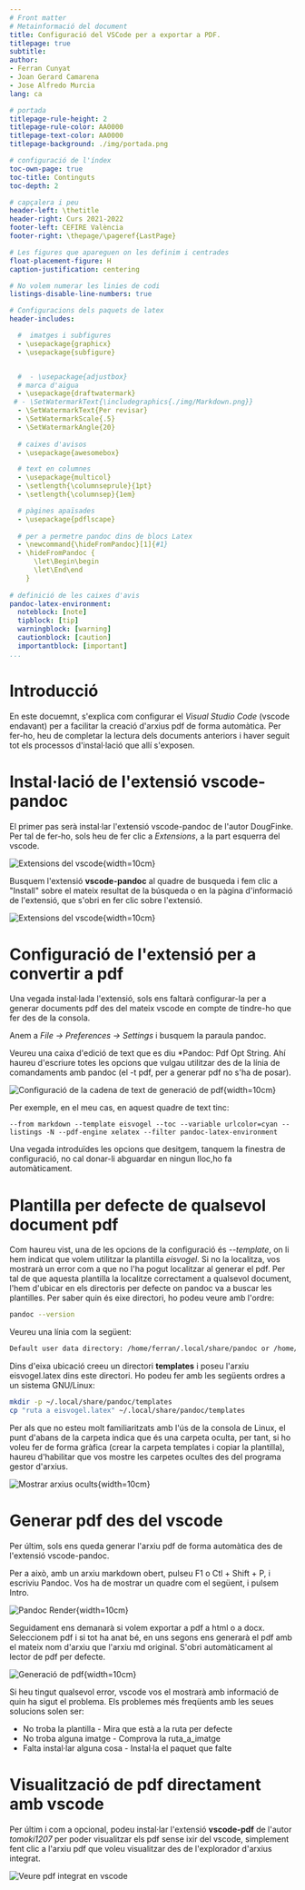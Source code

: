 ```yaml
---
# Front matter
# Metainformació del document
title: Configuració del VSCode per a exportar a PDF.  
titlepage: true
subtitle: 
author: 
- Ferran Cunyat
- Joan Gerard Camarena
- Jose Alfredo Murcia
lang: ca

# portada
titlepage-rule-height: 2
titlepage-rule-color: AA0000
titlepage-text-color: AA0000
titlepage-background: ./img/portada.png

# configuració de l'índex
toc-own-page: true
toc-title: Continguts
toc-depth: 2

# capçalera i peu
header-left: \thetitle
header-right: Curs 2021-2022
footer-left: CEFIRE València
footer-right: \thepage/\pageref{LastPage}

# Les figures que apareguen on les definim i centrades
float-placement-figure: H
caption-justification: centering 

# No volem numerar les linies de codi
listings-disable-line-numbers: true

# Configuracions dels paquets de latex
header-includes:

  #  imatges i subfigures
  - \usepackage{graphicx}
  - \usepackage{subfigure}


  #  - \usepackage{adjustbox}
  # marca d'aigua
  - \usepackage{draftwatermark}
 # - \SetWatermarkText{\includegraphics{./img/Markdown.png}}
  - \SetWatermarkText{Per revisar}
  - \SetWatermarkScale{.5}
  - \SetWatermarkAngle{20}
   
  # caixes d'avisos 
  - \usepackage{awesomebox}

  # text en columnes
  - \usepackage{multicol}
  - \setlength{\columnseprule}{1pt}
  - \setlength{\columnsep}{1em}

  # pàgines apaïsades
  - \usepackage{pdflscape}
  
  # per a permetre pandoc dins de blocs Latex
  - \newcommand{\hideFromPandoc}[1]{#1}
  - \hideFromPandoc {
      \let\Begin\begin
      \let\End\end
    }
 
# definició de les caixes d'avis
pandoc-latex-environment:
  noteblock: [note]
  tipblock: [tip]
  warningblock: [warning]
  cautionblock: [caution]
  importantblock: [important]
...
```


# Introducció

En este docuemnt, s'explica com configurar el *Visual Studio Code* (vscode endavant) per a facilitar la creació d'arxius pdf de forma automàtica. Per fer-ho, heu de completar la lectura dels documents anteriors i haver seguit tot els processos d'instal·lació que allí s'exposen.

# Instal·lació de l'extensió vscode-pandoc

El primer pas serà instal·lar l'extensió vscode-pandoc de l'autor DougFinke. Per tal de fer-ho, sols heu de fer clic a *Extensions*, a la part esquerra del vscode. 

![Extensions del vscode](img/extensions.png){width=10cm}

Busquem l'extensió **vscode-pandoc** al quadre de busqueda i fem clic a "Install" sobre el mateix resultat de la búsqueda o en la pàgina d'informació de l'extensió, que s'obri en fer clic sobre l'extensió.

![Extensions del vscode](img/vscode-pandoc.png){width=10cm}

# Configuració de l'extensió per a convertir a pdf

Una vegada instal·lada l'extensió, sols ens faltarà configurar-la per a generar documents pdf des del mateix vscode en compte de tindre-ho que fer des de la consola.

Anem a *File -> Preferences -> Settings* i busquem la paraula pandoc.

Veureu una caixa d'edició de text que es diu *Pandoc: Pdf Opt String. Ahí haureu d'escriure totes les opcions que vulgau utilitzar des de la línia de comandaments amb pandoc (el -t pdf, per a generar pdf no s'ha de posar).

![Configuració de la cadena de text de generació de pdf](img/settings.png){width=10cm}

Per exemple, en el meu cas, en aquest quadre de text tinc:

```
--from markdown --template eisvogel --toc --variable urlcolor=cyan --listings -N --pdf-engine xelatex --filter pandoc-latex-environment
```

Una vegada introduïdes les opcions que desitgem, tanquem la finestra de configuració, no cal donar-li abguardar en ningun lloc,ho fa automàticament.

# Plantilla per defecte de qualsevol document pdf

Com haureu vist, una de les opcions de la configuració és *--template*, on li hem indicat que volem utilitzar la plantilla *eisvogel*. Si no la localitza, vos mostrarà un error com a que no l'ha pogut localitzar al generar el pdf. Per tal de que aquesta plantilla la localitze correctament a qualsevol document, l'hem d'ubicar en els directoris per defecte on pandoc va a buscar les plantilles. Per saber quin és eixe directori, ho podeu veure amb l'ordre:

```bash
pandoc --version
```
Veureu una línia com la següent:

```bash
Default user data directory: /home/ferran/.local/share/pandoc or /home/ferran/.pandoc
```

Dins d'eixa ubicació creeu un directori **templates** i poseu l'arxiu eisvogel.latex dins este directori. Ho podeu fer amb les següents ordres a un sistema GNU/Linux:

```bash
mkdir -p ~/.local/share/pandoc/templates
cp "ruta a eisvogel.latex" ~/.local/share/pandoc/templates
```

Per als que no esteu molt familiaritzats amb l'ús de la consola de Linux, el punt d'abans de la carpeta indica que és una carpeta oculta, per tant, si ho voleu fer de forma gràfica (crear la carpeta templates i copiar la plantilla), haureu d'habilitar que vos mostre les carpetes ocultes des del programa gestor d'arxius.

![Mostrar arxius ocults](img/ocults.png){width=10cm}

# Generar pdf des del vscode

Per últim, sols ens queda generar l'arxiu pdf de forma automàtica des de l'extensió vscode-pandoc. 

Per a això, amb un arxiu markdown obert, pulseu F1 o Ctl + Shift + P, i escriviu Pandoc. Vos ha de mostrar un quadre com el següent, i pulsem Intro. 

![Pandoc Render](img/pandoc_render.png){width=10cm}

Seguidament ens demanarà si volem exportar a pdf a html o a docx. Seleccionem pdf i si tot ha anat bé, en uns segons ens generarà el pdf amb el mateix nom d'arxiu que l'arxiu md original. S'obri automàticament al lector de pdf per defecte.

![Generació de pdf](img/pdf_docx_html.png){width=10cm}

Si heu tingut qualsevol error, vscode vos el mostrarà amb informació de quin ha sigut el problema. Els problemes més freqüents amb les seues solucions solen ser:
- No troba la plantilla - Mira que està a la ruta per defecte
- No troba alguna imatge - Comprova la ruta_a_imatge
- Falta instal·lar alguna cosa - Instal·la el paquet que falte

# Visualització de pdf directament amb vscode

Per últim i com a opcional, podeu instal·lar l'extensió **vscode-pdf** de l'autor *tomoki1207* per poder visualitzar els pdf sense ixir del vscode, simplement fent clic a l'arxiu pdf que voleu visualitzar des de l'explorador d'arxius integrat.

![Veure pdf integrat en vscode](img/vscode-pdf.png)